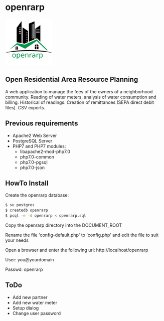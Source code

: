 # openrarp
<img src="images/openrarp_logo_large.png" width="150px" alt="openrarp logo"/>

## Open Residential Area Resource Planning
A web application to manage the fees of the owners of a neighborhood community. Reading of water meters, analysis of water consumption and billing. Historical of readings. Creation of remittances (SEPA direct debit files). CSV exports.

## Previous requirements
- Apache2 Web Server
- PostgreSQL Server
- PHP7 and PHP7 modules:
  - libapache2-mod-php7.0
  - php7.0-common
  - php7.0-pgsql
  - php7.0-json

## HowTo Install
Create the openrarp database:

```sh
$ su postgres
$ createdb openrarp
$ psql -e -d openrarp < openrarp.sql
```

Copy the openrarp directory into the DOCUMENT_ROOT

Rename the file 'config-default.php' to 'config.php' and edit the file to suit your needs

Open a browser and enter the following url: 
http://localhost/openrarp

User: you@yourdomain

Passwd: openrarp

## ToDo
- Add new partner
- Add new water meter
- Setup dialog
- Change user password
